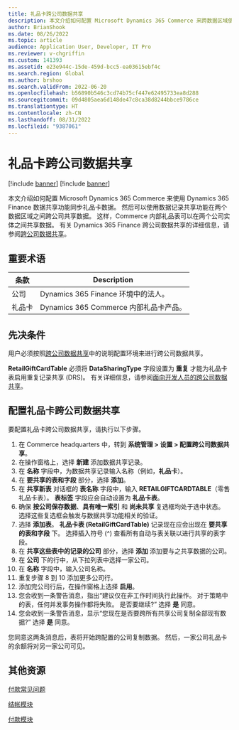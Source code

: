 ```yaml
---
title: 礼品卡跨公司数据共享
description: 本文介绍如何配置 Microsoft Dynamics 365 Commerce 来跨数据区域使用 Dynamics 365 Finance 数据共享功能同步礼品卡数据。
author: BrianShook
ms.date: 08/26/2022
ms.topic: article
audience: Application User, Developer, IT Pro
ms.reviewer: v-chgriffin
ms.custom: 141393
ms.assetid: e23e944c-15de-459d-bcc5-ea03615ebf4c
ms.search.region: Global
ms.author: brshoo
ms.search.validFrom: 2022-06-20
ms.openlocfilehash: b56890b546c3cd74b75cf447e62495733ea8d288
ms.sourcegitcommit: 09d4805aea6d148de47c8ca38d8244bbce9786ce
ms.translationtype: HT
ms.contentlocale: zh-CN
ms.lasthandoff: 08/31/2022
ms.locfileid: "9387061"
---
```

# <a name="cross-company-data-sharing-for-gift-cards"></a>礼品卡跨公司数据共享

[!include [banner](../includes/banner.md)]
[!include [banner](../includes/preview-banner.md)]

本文介绍如何配置 Microsoft Dynamics 365 Commerce 来使用 Dynamics 365 Finance 数据共享功能同步礼品卡数据。 然后可以使用数据记录共享功能在两个数据区域之间跨公司共享数据。 这样，Commerce 内部礼品表可以在两个公司实体之间共享数据。 有关 Dynamics 365 Finance 跨公司数据共享的详细信息，请参阅[跨公司数据共享](/dynamics365/fin-ops-core/dev-itpro/sysadmin/cross-company-data-sharing)。

## <a name="key-terms"></a>重要术语

| 条款 | Description |
|---|---|
| 公司 | Dynamics 365 Finance 环境中的法人。 |
| 礼品卡 | Dynamics 365 Commerce 内部礼品卡产品。 |

## <a name="prerequisites"></a>先决条件

用户必须按照[跨公司数据共享](/dynamics365/fin-ops-core/dev-itpro/sysadmin/cross-company-data-sharing)中的说明配置环境来进行跨公司数据共享。

**RetailGiftCardTable** 必须将 **DataSharingType** 字段设置为 **重复** 才能为礼品卡表启用重复记录共享 (DRS)。 有关详细信息，请参阅[面向开发人员的跨公司数据共享](/dynamics365/fin-ops-core/dev-itpro/sysadmin/drs-srs-dev)。

## <a name="configure-cross-company-data-sharing-for-gift-cards"></a>配置礼品卡跨公司数据共享

要配置礼品卡跨公司数据共享，请执行以下步骤。

1. 在 Commerce headquarters 中，转到 **系统管理 \> 设置 \> 配置跨公司数据共享**。
1. 在操作窗格上，选择 **新建** 添加数据共享记录。
1. 在 **名称** 字段中，为数据共享记录输入名称（例如，**礼品卡**）。
1. 在 **要共享的表和字段** 部分，选择 **添加**。
1. 在 **共享新表** 对话框的 **表名称** 字段中，输入 **RETAILGIFTCARDTABLE**（零售礼品卡表）。 **表标签** 字段应会自动设置为 **礼品卡表**。
1. 确保 **按公司保存数据**、**具有唯一索引** 和 **尚未共享** 复选框均处于选中状态。 选择这些复选框会触发与数据共享功能相关的验证。
1. 选择 **添加表**。 **礼品卡表 (RetailGiftCardTable)** 记录现在应会出现在 **要共享的表和字段** 下。 选择插入符号 (^) 查看所有自动与表关联以进行共享的表字段。
1. 在 **共享这些表中的记录的公司** 部分，选择 **添加** 添加要与之共享数据的公司。
1. 在 **公司** 下的行中，从下拉列表中选择一家公司。
1. 在 **名称** 字段中，输入公司名称。
1. 重复步骤 8 到 10 添加更多公司行。
1. 添加完公司行后，在操作窗格上选择 **启用**。
1. 您会收到一条警告消息，指出“建议仅在非工作时间执行此操作。 对于策略中的表，任何并发事务操作都将失败。 是否要继续?” 选择 **是** 同意。
1. 您会收到一条警告消息，显示“您现在是否要跨所有共享公司复制全部现有数据?” 选择 **是** 同意。

您同意这两条消息后，表将开始跨配置的公司复制数据。 然后，一家公司礼品卡的余额将对另一家公司可见。

## <a name="additional-resources"></a>其他资源

[付款常见问题](payments-retail.md)

[结帐模块](../add-checkout-module.md)

[付款模块](../payment-module.md)
